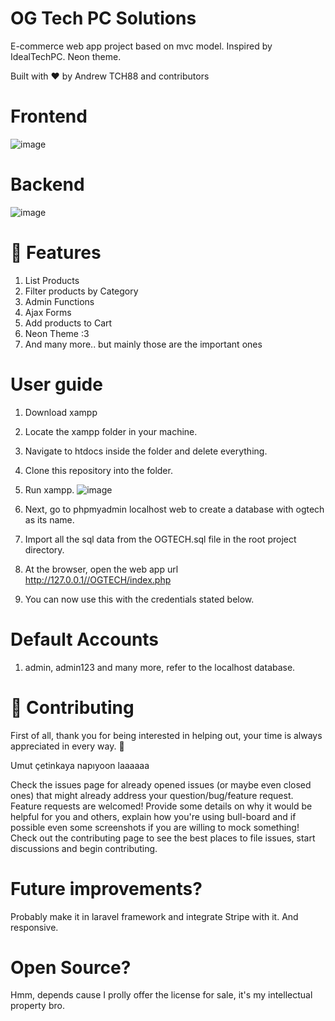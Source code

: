 # OG Tech PC Solutions

E-commerce web app project based on mvc model. Inspired by IdealTechPC. Neon theme.

Built with ❤︎ by Andrew TCH88 and contributors

# Frontend

![image](https://user-images.githubusercontent.com/59404615/208036926-a4863d53-8c29-43cd-9da4-8fbd99eb6909.png)

# Backend

![image](https://user-images.githubusercontent.com/59404615/208041648-db078e66-0e85-420b-898a-5964d902abbf.png)

# 🚀 Features

1. List Products
2. Filter products by Category
3. Admin Functions
4. Ajax Forms
5. Add products to Cart
6. Neon Theme :3
7. And many more.. but mainly those are the important ones

# User guide

1. Download xampp
2. Locate the xampp folder in your machine.
3. Navigate to htdocs inside the folder and delete everything.
4. Clone this repository into the folder.
5. Run xampp.
   ![image](https://user-images.githubusercontent.com/59404615/208037550-c3c61ced-0176-49bc-ac5a-95c6b3248a5c.png)

6. Next, go to phpmyadmin localhost web to create a database with ogtech as its name.
7. Import all the sql data from the OGTECH.sql file in the root project directory.
8. At the browser, open the web app url http://127.0.0.1//OGTECH/index.php
9. You can now use this with the credentials stated below.

# Default Accounts

1. admin, admin123
   and many more, refer to the localhost database.

# 🎉 Contributing

First of all, thank you for being interested in helping out, your time is always appreciated in every way. 💯

Umut çetinkaya napıyoon laaaaaa

Check the issues page for already opened issues (or maybe even closed ones) that might already address your question/bug/feature request.
Feature requests are welcomed! Provide some details on why it would be helpful for you and others, explain how you're using bull-board and if possible even some screenshots if you are willing to mock something!
Check out the contributing page to see the best places to file issues, start discussions and begin contributing.

# Future improvements?

Probably make it in laravel framework and integrate Stripe with it. And responsive.

# Open Source?

Hmm, depends cause I prolly offer the license for sale, it's my intellectual property bro.
